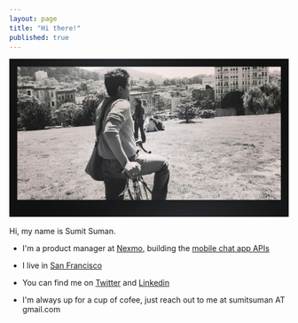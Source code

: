 ```yaml
---
layout: page
title: "Hi there!"
published: true
---
```



![.](/assets/About_Sumit_Suman.jpg)

Hi, my name is Sumit Suman.

* I'm a product manager at [Nexmo](http://www.nexmo.com), building the [mobile chat app APIs](https://www.nexmo.com/blog/2015/04/07/introducing-nexmo-chat-app-api-2/)

* I live in [San Francisco](http://www.pictorymag.com/showcases/san-francisco/)

* You can find me on [Twitter](http://twitter.com/arraysum) and [Linkedin](http://linkedin.com/in/sumitsuman)

* I'm always up for a cup of cofee, just reach out to me at sumitsuman AT gmail.com
